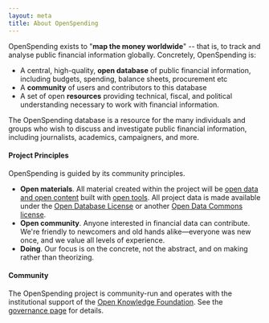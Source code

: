 ```yaml
---
layout: meta
title: About OpenSpending
---
```


OpenSpending exists to "**map the money worldwide**" -- that is, to track and analyse public financial information globally. Concretely, OpenSpending is:

* A central, high-quality, **open database** of public financial information, including budgets, spending, balance sheets, procurement etc
* A **community** of users and contributors to this database
* A set of open **resources** providing technical, fiscal, and political understanding necessary to work with financial information.

The OpenSpending database is a resource for the many individuals and groups who wish to discuss and investigate public financial information, including journalists, academics, campaigners, and more.

#### Project Principles

OpenSpending is guided by its community principles.

* **Open materials**. All material created within the project will be [open data and open content](http://opendefinition.org) built with [open tools](http://opensource.org). All project data is made available under the [Open Database License](http://opendatacommons.org/licenses/odbl/) or another [Open Data Commons license](http://opendatacommons.org/licenses/).
* **Open community**. Anyone interested in financial data can contribute. We're friendly to newcomers and old hands alike—everyone was new once, and we value all levels of experience.
* **Doing**. Our focus is on the concrete, not the abstract, and on making rather than theorizing.

#### Community

The OpenSpending project is community-run and operates with the institutional support of the [Open Knowledge Foundation](http://okfn.org). See the [governance page](./governance) for details.
